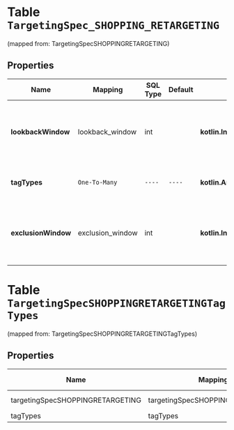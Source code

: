 
# Table `TargetingSpec_SHOPPING_RETARGETING`
(mapped from: TargetingSpecSHOPPINGRETARGETING)

## Properties
Name | Mapping | SQL Type | Default | Type | Description | Notes
---- | ------- | -------- | ------- | ---- | ----------- | -----
**lookbackWindow** | lookback_window | int |  | **kotlin.Int** | Number of days ago to start lookback timeframe for dynamic retargeting |  [optional]
**tagTypes** | `One-To-Many` | `----` | `----`  | **kotlin.Array&lt;kotlin.Int&gt;** | Event types to target for dynamic retargeting |  [optional]
**exclusionWindow** | exclusion_window | int |  | **kotlin.Int** | Number of days ago to stop lookback timeframe for dynamic retargeting |  [optional]



# **Table `TargetingSpecSHOPPINGRETARGETINGTagTypes`**
(mapped from: TargetingSpecSHOPPINGRETARGETINGTagTypes)

## Properties
Name | Mapping | SQL Type | Default | Type | Description | Notes
---- | ------- | -------- | ------- | ---- | ----------- | -----
targetingSpecSHOPPINGRETARGETING | targetingSpecSHOPPINGRETARGETING | long | | kotlin.Long | Primary Key | *one*
tagTypes | tagTypes | int | | kotlin.Int | Foreign Key | *many*




